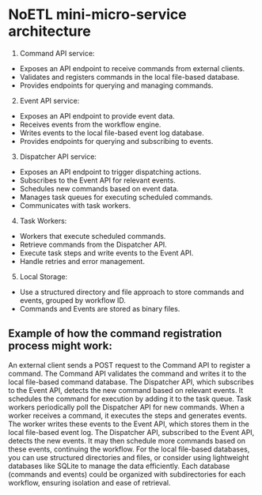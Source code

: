 # NoETL mini-micro-service architecture

1. Command API service:
- Exposes an API endpoint to receive commands from external clients.
- Validates and registers commands in the local file-based database.
- Provides endpoints for querying and managing commands.

2. Event API service:
- Exposes an API endpoint to provide event data.
- Receives events from the workflow engine.
- Writes events to the local file-based event log database.
- Provides endpoints for querying and subscribing to events.

3. Dispatcher API service:
- Exposes an API endpoint to trigger dispatching actions.
- Subscribes to the Event API for relevant events.
- Schedules new commands based on event data.
- Manages task queues for executing scheduled commands.
- Communicates with task workers.

4. Task Workers:
- Workers that execute scheduled commands.
- Retrieve commands from the Dispatcher API.
- Execute task steps and write events to the Event API.
- Handle retries and error management.

5. Local Storage:
- Use a structured directory and file approach to store commands and events, grouped by workflow ID.
- Commands and Events are stored as binary files.

## Example of how the command registration process might work:

An external client sends a POST request to the Command API to register a command.
The Command API validates the command and writes it to the local file-based command database.
The Dispatcher API, which subscribes to the Event API, detects the new command based on relevant events.
It schedules the command for execution by adding it to the task queue.
Task workers periodically poll the Dispatcher API for new commands.
When a worker receives a command, it executes the steps and generates events.
The worker writes these events to the Event API, which stores them in the local file-based event log.
The Dispatcher API, subscribed to the Event API, detects the new events.
It may then schedule more commands based on these events, continuing the workflow.
For the local file-based databases, you can use structured directories and files, or consider using lightweight databases like SQLite to manage the data efficiently. Each database (commands and events) could be organized with subdirectories for each workflow, ensuring isolation and ease of retrieval.
